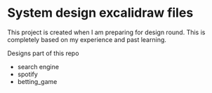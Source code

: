 # System design excalidraw files

This project is created when I am preparing for design round. This is completely based on my experience and past learning.


Designs part of this repo
- search engine
- spotify
- betting_game
